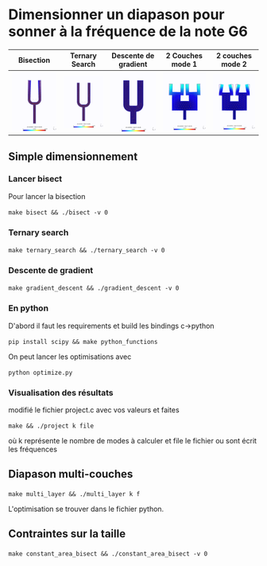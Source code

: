 # Dimensionner un diapason pour sonner à la fréquence de la note G6

| Bisection | Ternary Search | Descente de gradient | 2 Couches mode 1 | 2 couches mode 2 |
| --------- | -------------- | -------------------- | --------- | ------ |
| ![bisec anim](bisect.gif) | ![ts anim](ternary_search.gif) | ![gd anim](gradient_descent.gif) | ![2layer anim](2layer.gif) | ![2layer mode2](2layersecond.gif) |

## Simple dimensionnement


### Lancer bisect

Pour lancer la bisection

```make bisect && ./bisect -v 0```

### Ternary search

```make ternary_search && ./ternary_search -v 0```

### Descente de gradient

```make gradient_descent && ./gradient_descent -v 0```

### En python

D'abord il faut les requirements et build les bindings c->python

```pip install scipy && make python_functions```

On peut lancer les optimisations avec

```python optimize.py```

### Visualisation des résultats

modifié le fichier project.c avec vos valeurs et faites

```make && ./project k file```

où k représente le nombre de modes à calculer et file le fichier ou sont écrit les fréquences

## Diapason multi-couches

```make multi_layer && ./multi_layer k f```

L'optimisation se trouver dans le fichier python.

## Contraintes sur la taille

```make constant_area_bisect && ./constant_area_bisect -v 0```

